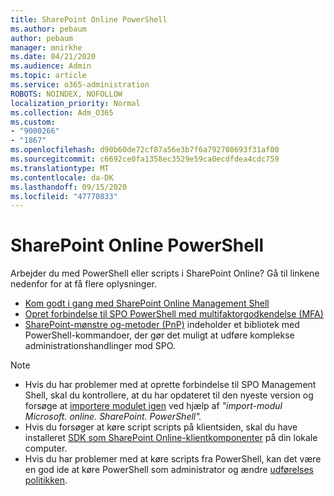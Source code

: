 ```yaml
---
title: SharePoint Online PowerShell
ms.author: pebaum
author: pebaum
manager: mnirkhe
ms.date: 04/21/2020
ms.audience: Admin
ms.topic: article
ms.service: o365-administration
ROBOTS: NOINDEX, NOFOLLOW
localization_priority: Normal
ms.collection: Adm_O365
ms.custom:
- "9000266"
- "1867"
ms.openlocfilehash: d90b60de72cf87a56e3b7f6a792708693f31af00
ms.sourcegitcommit: c6692ce0fa1358ec3529e59ca0ecdfdea4cdc759
ms.translationtype: MT
ms.contentlocale: da-DK
ms.lasthandoff: 09/15/2020
ms.locfileid: "47770833"
---
```

# <a name="sharepoint-online-powershell"></a>SharePoint Online PowerShell

Arbejder du med PowerShell eller scripts i SharePoint Online? Gå til linkene nedenfor for at få flere oplysninger.
- [Kom godt i gang med SharePoint Online Management Shell](https://docs.microsoft.com/powershell/sharepoint/sharepoint-online/connect-sharepoint-online?view=sharepoint-ps)
- [Opret forbindelse til SPO PowerShell med multifaktorgodkendelse (MFA)](https://docs.microsoft.com/powershell/sharepoint/sharepoint-online/connect-sharepoint-online?view=sharepoint-ps#to-connect-with-multifactor-authentication-mfa)
- [SharePoint-mønstre og-metoder (PnP)](https://docs.microsoft.com/powershell/sharepoint/sharepoint-pnp/sharepoint-pnp-cmdlets?view=sharepoint-ps) indeholder et bibliotek med PowerShell-kommandoer, der gør det muligt at udføre komplekse administrationshandlinger mod SPO.

> [!NOTE]
> - Hvis du har problemer med at oprette forbindelse til SPO Management Shell, skal du kontrollere, at du har opdateret til den nyeste version og forsøge at [importere modulet igen](https://docs.microsoft.com/powershell/developer/module/importing-a-powershell-module) ved hjælp af *"import-modul Microsoft. online. SharePoint. PowerShell".*
> - Hvis du forsøger at køre script scripts på klientsiden, skal du have installeret [SDK som SharePoint Online-klientkomponenter](https://www.microsoft.com/download/details.aspx?id=42038) på din lokale computer.
> - Hvis du har problemer med at køre scripts fra PowerShell, kan det være en god ide at køre PowerShell som administrator og ændre [udførelses politikken](https://docs.microsoft.com/powershell/module/microsoft.powershell.core/about/about_execution_policies?view=powershell-6).